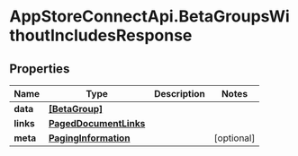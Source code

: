 # AppStoreConnectApi.BetaGroupsWithoutIncludesResponse

## Properties

Name | Type | Description | Notes
------------ | ------------- | ------------- | -------------
**data** | [**[BetaGroup]**](BetaGroup.md) |  | 
**links** | [**PagedDocumentLinks**](PagedDocumentLinks.md) |  | 
**meta** | [**PagingInformation**](PagingInformation.md) |  | [optional] 


